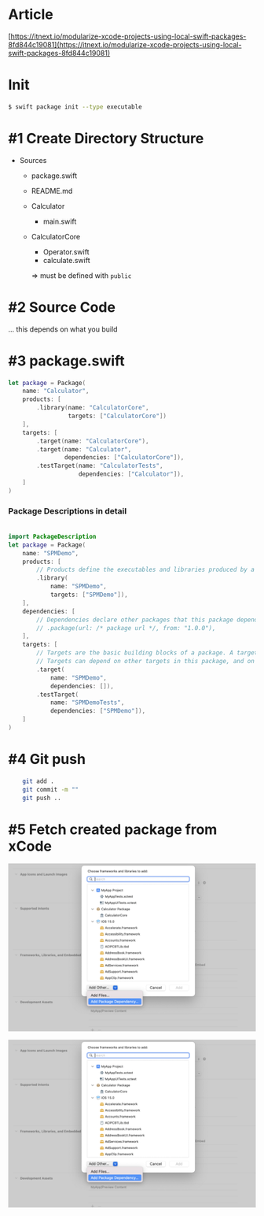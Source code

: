# Article

[https://itnext.io/modularize-xcode-projects-using-local-swift-packages-8fd844c19081](https://itnext.io/modularize-xcode-projects-using-local-swift-packages-8fd844c19081)

# Init

```bash
$ swift package init --type executable
```

# #1 Create Directory Structure

- Sources
    - package.swift
    - README.md
    - Calculator
        - main.swift
    - CalculatorCore
        - Operator.swift
        - calculate.swift
        
        ⇒ must be defined with `public`
        

# #2 Source Code

... this depends on what you build

# #3 package.swift

```swift
let package = Package(
    name: "Calculator",
    products: [
        .library(name: "CalculatorCore", 
                 targets: ["CalculatorCore"])
    ],
    targets: [
        .target(name: "CalculatorCore"),
        .target(name: "Calculator",
                dependencies: ["CalculatorCore"]),
        .testTarget(name: "CalculatorTests",
                    dependencies: ["Calculator"]),
    ]
)
```

### Package Descriptions in detail

```swift

import PackageDescription
let package = Package(
    name: "SPMDemo",
    products: [
        // Products define the executables and libraries produced by a package, and make them visible to other packages.
        .library(
            name: "SPMDemo",
            targets: ["SPMDemo"]),
    ],
    dependencies: [
        // Dependencies declare other packages that this package depends on.
        // .package(url: /* package url */, from: "1.0.0"),
    ],
    targets: [
        // Targets are the basic building blocks of a package. A target can define a module or a test suite.
        // Targets can depend on other targets in this package, and on products in packages which this package depends on.
        .target(
            name: "SPMDemo",
            dependencies: []),
        .testTarget(
            name: "SPMDemoTests",
            dependencies: ["SPMDemo"]),
    ]
)


```


# #4 Git push
```bash
	git add . 
	git commit -m ""
	git push ..
```

# #5 Fetch created package from xCode

![img1.png](img1.png)

![img2.png](img1.png)